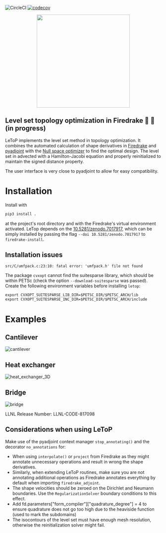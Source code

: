 ![CircleCI](https://img.shields.io/circleci/build/gh/LLNL/letop)
[![codecov](https://codecov.io/gh/LLNL/lestofire/branch/main/graph/badge.svg)](https://codecov.io/gh/LLNL/letop)



<div align="center">
  <img width="300px" src="https://user-images.githubusercontent.com/7770764/139541514-7938159f-bfb9-41f4-8109-4f4388ca17b5.png">
</div>

## Level set topology optimization in Firedrake 🚧 🚧 (in progress)

LeToP implements the level set method in topology optimization.
It combines the automated calculation of shape derivatives in [Firedrake](https://gitlab.com/florian.feppon/null-space-optimizer) and [pyadjoint](https://github.com/dolfin-adjoint/pyadjoint) with the [Null space optimizer](https://gitlab.com/florian.feppon/null-space-optimizer) to find the optimal design. The level set in advected with a Hamilton-Jacobi equation and properly reinitialized to maintain the signed distance property.

The user interface is very close to pyadjoint to allow for easy compatibility.

# Installation

Install with

```python
pip3 install .
```
at the project's root directory and with the Firedrake's virtual environment activated.
LeTop depends on the [10.5281/zenodo.7017917](https://zenodo.org/record/7017917#.Y4YXbLLMKK0), which can be simply installed by passing the flag `--doi 10.5281/zenodo.7017917` to `firedrake-install`.

## Installation issues
```
src/C/umfpack.c:23:10: fatal error: 'umfpack.h' file not found
```
The package `cvxopt` cannot find the suitesparse library, which should be within PETSc (check the option `--download-suitesparse` was passed). Create the following environment variables before installing `letop`:
```
export CVXOPT_SUITESPARSE_LIB_DIR=$PETSC_DIR/$PETSC_ARCH/lib 
export CVXOPT_SUITESPARSE_INC_DIR=$PETSC_DIR/$PETSC_ARCH/include
```

# Examples
## Cantilever

![cantilever](https://media.giphy.com/media/eWze54pzWhoBiiJDmK/giphy.gif)

## Heat exchanger

![heat_exchanger_3D](https://user-images.githubusercontent.com/7770764/139540221-8195f162-3850-4939-b116-e466fdb9d8b5.gif)

## Bridge

![bridge](https://user-images.githubusercontent.com/7770764/139540289-b7daff65-5c98-4828-8a07-445aab79b7bb.gif)



LLNL Release Number: LLNL-CODE-817098

## Considerations when using LeToP

Make use of the pyadjoint context manager `stop_annotating()` and the decorator `no_annotations` for:

- When using `interpolate()` or `project` from Firedrake as they might annotate unnecessary operations and result in wrong the shape derivatives.
- Similarly, when extending LeToP routines, make sure you are not annotating additional operations as Firedrake annotates everything by default when importing `firedrake_adjoint`.
- The shape velocities should be zeroed on the Dirichlet and Neumann boundaries. Use the `RegularizationSolver` boundary conditions to this effect.
- Add fd.parameters["form_compiler"]["quadrature_degree"] = 4 to ensure quadrature does not go too high due to the heaviside function (used to mark the subdomains)
- The isocontours of the level set must have enough mesh resolution, otherwise the reinitialization solver might fail.

